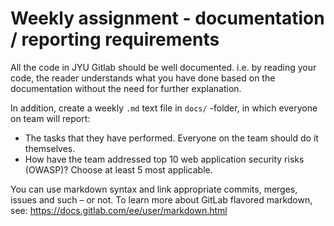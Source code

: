 # Weekly assignment - documentation / reporting requirements

All the code in JYU Gitlab should be well documented.
i.e. by reading your code, the reader understands what you have done based on the documentation without the need for further explanation.

In addition, create a weekly `.md` text file in `docs/` -folder, in which everyone on team will report:
 - The tasks that they have performed. Everyone on the team should do it themselves.
 - How have the team addressed top 10 web application security risks (OWASP)? Choose at least 5 most applicable.

You can use markdown syntax and link appropriate commits, merges, issues and such – or not. To learn more about GitLab flavored markdown, see: <https://docs.gitlab.com/ee/user/markdown.html>
